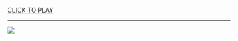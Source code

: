 
<a href="https://premium76.site?title=unblocked_games_dbz&ref=13M">CLICK TO PLAY</a></h3>
<hr>

<a href="https://premium76.site?title=unblocked_games_dbz&ref=13M"><img src="https://clearcache.store/games.png"></a>


